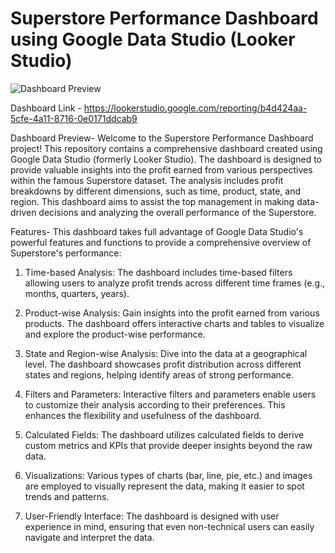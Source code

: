 # Superstore Performance Dashboard using Google Data Studio (Looker Studio)

![Dashboard Preview](https://github.com/apoorvm09/Superstore-Performance-Dashboard--in-Data-Studio/blob/main/Profit%20Analysis%20Dashboard%20Screenshot.png)

Dashboard Link - https://lookerstudio.google.com/reporting/b4d424aa-5cfe-4a11-8716-0e0171ddcab9

Dashboard Preview- Welcome to the Superstore Performance Dashboard project! This repository contains a comprehensive dashboard created using Google Data Studio (formerly Looker Studio). The dashboard is designed to provide valuable insights into the profit earned from various perspectives within the famous Superstore dataset. The analysis includes profit breakdowns by different dimensions, such as time, product, state, and region. This dashboard aims to assist the top management in making data-driven decisions and analyzing the overall performance of the Superstore.

Features- This dashboard takes full advantage of Google Data Studio's powerful features and functions to provide a comprehensive overview of Superstore's performance:

1. Time-based Analysis: The dashboard includes time-based filters allowing users to analyze profit trends across different time frames (e.g., months, quarters, years).

2. Product-wise Analysis: Gain insights into the profit earned from various products. The dashboard offers interactive charts and tables to visualize and explore the product-wise performance.

3. State and Region-wise Analysis: Dive into the data at a geographical level. The dashboard showcases profit distribution across different states and regions, helping identify areas of strong performance.

4. Filters and Parameters: Interactive filters and parameters enable users to customize their analysis according to their preferences. This enhances the flexibility and usefulness of the dashboard.

5. Calculated Fields: The dashboard utilizes calculated fields to derive custom metrics and KPIs that provide deeper insights beyond the raw data.

6. Visualizations: Various types of charts (bar, line, pie, etc.) and images are employed to visually represent the data, making it easier to spot trends and patterns.

7. User-Friendly Interface: The dashboard is designed with user experience in mind, ensuring that even non-technical users can easily navigate and interpret the data.
